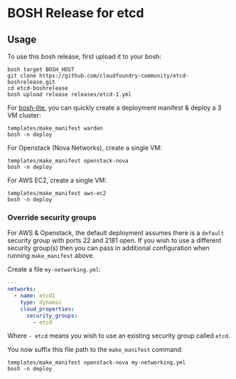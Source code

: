 # BOSH Release for etcd

## Usage

To use this bosh release, first upload it to your bosh:

```
bosh target BOSH_HOST
git clone https://github.com/cloudfoundry-community/etcd-boshrelease.git
cd etcd-boshrelease
bosh upload release releases/etcd-1.yml
```

For [bosh-lite](https://github.com/cloudfoundry/bosh-lite), you can quickly create a deployment manifest & deploy a 3 VM cluster:

```
templates/make_manifest warden
bosh -n deploy
```

For Openstack (Nova Networks), create a single VM:

```
templates/make_manifest openstack-nova
bosh -n deploy
```

For AWS EC2, create a single VM:

```
templates/make_manifest aws-ec2
bosh -n deploy
```

### Override security groups

For AWS & Openstack, the default deployment assumes there is a `default` security group with ports 22 and 2181 open. If you wish to use a different security group(s) then you can pass in additional configuration when running `make_manifest` above.

Create a file `my-networking.yml`:

``` yaml
---
networks:
  - name: etcd1
    type: dynamic
    cloud_properties:
      security_groups:
        - etcd
```

Where `- etcd` means you wish to use an existing security group called `etcd`.

You now suffix this file path to the `make_manifest` command:

```
templates/make_manifest openstack-nova my-networking.yml
bosh -n deploy
```
